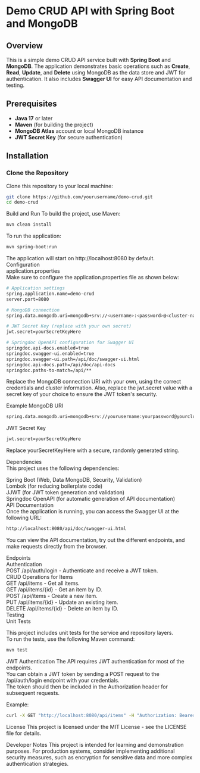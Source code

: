 # Demo CRUD API with Spring Boot and MongoDB

## Overview

This is a simple demo CRUD API service built with **Spring Boot** and **MongoDB**. The application demonstrates basic operations such as **Create**, **Read**, **Update**, and **Delete** using MongoDB as the data store and JWT for authentication. It also includes **Swagger UI** for easy API documentation and testing.

## Prerequisites

- **Java 17** or later
- **Maven** (for building the project)
- **MongoDB Atlas** account or local MongoDB instance
- **JWT Secret Key** (for secure authentication)

## Installation

### Clone the Repository

Clone this repository to your local machine:

```bash
git clone https://github.com/yourusername/demo-crud.git
cd demo-crud
```
Build and Run
To build the project, use Maven:

```bash
mvn clean install
```
To run the application:
```bash
mvn spring-boot:run
```
The application will start on http://localhost:8080 by default.<br>
Configuration<br>
application.properties<br>
Make sure to configure the application.properties file as shown below:
```bash
# Application settings
spring.application.name=demo-crud
server.port=8080

# MongoDB connection
spring.data.mongodb.uri=mongodb+srv://<username>:<password>@<cluster-name>.mongodb.net/<database-name>?retryWrites=true&w=majority&appName=testClauster

# JWT Secret Key (replace with your own secret)
jwt.secret=yourSecretKeyHere

# Springdoc OpenAPI configuration for Swagger UI
springdoc.api-docs.enabled=true
springdoc.swagger-ui.enabled=true
springdoc.swagger-ui.path=/api/doc/swagger-ui.html
springdoc.api-docs.path=/api/doc/api-docs
springdoc.paths-to-match=/api/**
```
Replace the MongoDB connection URI with your own, using the correct credentials and cluster information. Also, replace the jwt.secret value with a secret key of your choice to ensure the JWT token's security.

Example MongoDB URI
```bash
spring.data.mongodb.uri=mongodb+srv://yourusername:yourpassword@yourcluster.mongodb.net/yourdatabase?retryWrites=true&w=majority
```
JWT Secret Key
```bash
jwt.secret=yourSecretKeyHere
```
Replace yourSecretKeyHere with a secure, randomly generated string.

Dependencies<br>
This project uses the following dependencies:

Spring Boot (Web, Data MongoDB, Security, Validation)<br>
Lombok (for reducing boilerplate code)<br>
JJWT (for JWT token generation and validation)<br>
Springdoc OpenAPI (for automatic generation of API documentation)<br>
API Documentation<br>
Once the application is running, you can access the Swagger UI at the following URL:
```bash
http://localhost:8080/api/doc/swagger-ui.html
```
You can view the API documentation, try out the different endpoints, and make requests directly from the browser.

Endpoints<br>
Authentication<br>
POST /api/auth/login - Authenticate and receive a JWT token.<br>
CRUD Operations for Items<br>
GET /api/items - Get all items.<br>
GET /api/items/{id} - Get an item by ID.<br>
POST /api/items - Create a new item.<br>
PUT /api/items/{id} - Update an existing item.<br>
DELETE /api/items/{id} - Delete an item by ID.<br>
Testing<br>
Unit Tests<br>

This project includes unit tests for the service and repository layers.<br>
To run the tests, use the following Maven command:
```bash
mvn test

```
JWT Authentication
The API requires JWT authentication for most of the endpoints.<br>
You can obtain a JWT token by sending a POST request to the /api/auth/login endpoint with your credentials.<br>
The token should then be included in the Authorization header for subsequent requests.

Example:
```bash
curl -X GET "http://localhost:8080/api/items" -H "Authorization: Bearer your_jwt_token_here"
```
License
This project is licensed under the MIT License - see the LICENSE file for details.

Developer Notes
This project is intended for learning and demonstration purposes. For production systems, consider implementing additional security measures, such as encryption for sensitive data and more complex authentication strategies.